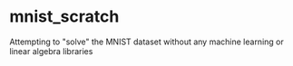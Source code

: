 # mnist_scratch
Attempting to "solve" the MNIST dataset without any machine learning or linear algebra libraries
